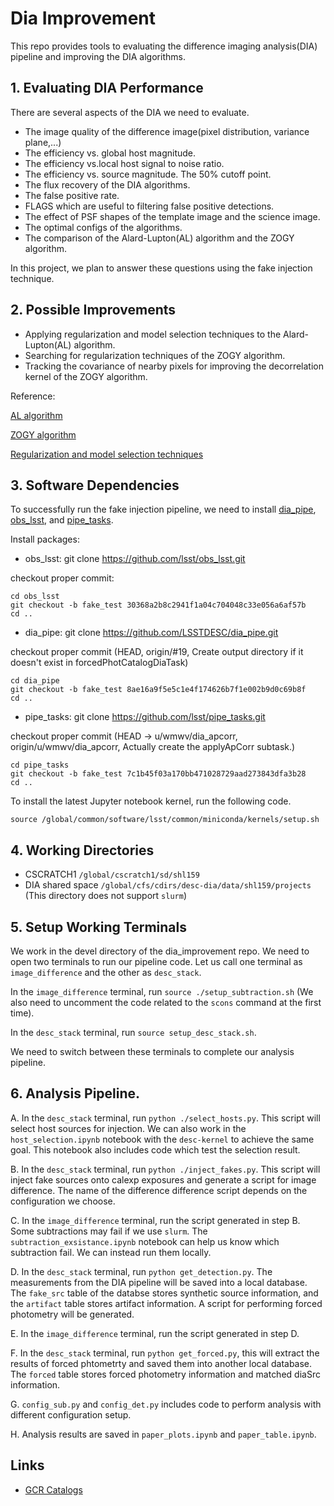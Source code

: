 # Dia Improvement

This repo provides tools to evaluating the difference imaging analysis(DIA) pipeline and improving the DIA algorithms.

## 1. Evaluating DIA Performance

There are several aspects of the DIA we need to evaluate.
- The image quality of the difference image(pixel distribution, variance plane,...)
- The efficiency vs. global host magnitude.
- The efficiency vs.local host signal to noise ratio.
- The efficiency vs. source magnitude. The 50% cutoff point.
- The flux recovery of the DIA algorithms.
- The false positive rate.
- FLAGS which are useful to filtering false positive detections.
- The effect of PSF shapes of the template image and the science image.
- The optimal configs of the algorithms.
- The comparison of the Alard-Lupton(AL) algorithm and the ZOGY algorithm.

In this project, we plan to answer these questions using the fake injection technique.


## 2. Possible Improvements

- Applying regularization and model selection techniques to the Alard-Lupton(AL) algorithm.
- Searching for regularization techniques of the ZOGY algorithm.
- Tracking the covariance of nearby pixels for improving the decorrelation kernel of the ZOGY algorithm.

Reference:

[AL algorithm](https://arxiv.org/abs/astro-ph/9712287)

[ZOGY algorithm](https://arxiv.org/abs/1601.02655)

[Regularization and model selection techniques](https://arxiv.org/pdf/1512.04655.pdf)

## 3. Software Dependencies

To successfully run the fake injection pipeline, we need to install [dia_pipe](https://github.com/LSSTDESC/dia_pipe), [obs_lsst](https://github.com/lsst/obs_lsst), and [pipe_tasks](https://github.com/lsst/pipe_tasks).

Install packages:

- obs_lsst: git clone https://github.com/lsst/obs_lsst.git

checkout proper commit:
```
cd obs_lsst
git checkout -b fake_test 30368a2b8c2941f1a04c704048c33e056a6af57b
cd ..
```

- dia_pipe: git clone https://github.com/LSSTDESC/dia_pipe.git

checkout proper commit (HEAD, origin/#19, Create output directory if it doesn't exist in forcedPhotCatalogDiaTask)
```
cd dia_pipe
git checkout -b fake_test 8ae16a9f5e5c1e4f174626b7f1e002b9d0c69b8f
cd ..
```

- pipe_tasks: git clone https://github.com/lsst/pipe_tasks.git

checkout proper commit (HEAD -> u/wmwv/dia_apcorr, origin/u/wmwv/dia_apcorr, Actually create the applyApCorr subtask.)
```
cd pipe_tasks
git checkout -b fake_test 7c1b45f03a170bb471028729aad273843dfa3b28
cd ..
```

 To install the latest Jupyter notebook kernel, run the following code.
 
 `source /global/common/software/lsst/common/miniconda/kernels/setup.sh`

## 4. Working Directories

- CSCRATCH1 `/global/cscratch1/sd/shl159`
- DIA shared space `/global/cfs/cdirs/desc-dia/data/shl159/projects` (This directory does not support `slurm`)

## 5. Setup Working Terminals

We work in the devel directory of the dia_improvement repo. We need to open two terminals to run our pipeline code. Let us call one terminal as `image_difference` and the other as `desc_stack`.

In the `image_difference` terminal, run `source ./setup_subtraction.sh` (We also need to uncomment the code related to the `scons` command at the first time).

In the `desc_stack` terminal, run `source setup_desc_stack.sh`.

We need to switch between these terminals to complete our analysis pipeline.

## 6. Analysis Pipeline.

A. In the `desc_stack` terminal, run `python ./select_hosts.py`. This script will select host sources for injection. We can also work in the `host_selection.ipynb` notebook with the `desc-kernel` to achieve the same goal. This notebook also includes code which test the selection result.

B. In the `desc_stack` terminal, run `python ./inject_fakes.py`. This script will inject fake sources onto calexp exposures and generate a script for image difference. The name of the difference difference script depends on the configuration we choose.

C. In the `image_difference` terminal, run the script generated in step B. Some subtractions may fail if we use `slurm`. The `subtraction_exsistance.ipynb` notebook can help us know which subtraction fail. We can instead run them locally.

D. In the `desc_stack` terminal, run `python get_detection.py`. The measurements from the DIA pipeline will be saved into a local database. The `fake_src` table of the databse stores synthetic source information, and the `artifact` table stores artifact information. A script for performing forced photometry will be generated.

E. In the `image_difference` terminal, run the script generated in step D.

F. In the `desc_stack` terminal, run `python get_forced.py`, this will extract the results of forced phtometrty and saved them into another local database. The `forced` table stores forced photometry information and matched diaSrc information.

G. `config_sub.py` and `config_det.py` includes code to perform analysis with different configuration setup.

H. Analysis results are saved in `paper_plots.ipynb` and `paper_table.ipynb`. 

## Links

- [GCR Catalogs](https://github.com/LSSTDESC/gcr-catalogs)
